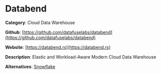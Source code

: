 
# Databend

**Category**: Cloud Data Warehouse

**Github**: [https://github.com/datafuselabs/databend](https://github.com/datafuselabs/databend)

**Website**: [https://databend.rs](https://databend.rs)

**Description**:
Elastic and Workload-Aware Modern Cloud Data Warehouse

**Alternatives**: [Snowflake](https://www.snowflake.com)
